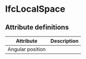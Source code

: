 IfcLocalSpace
=============
Attribute definitions
---------------------
| Attribute        | Description   |
|------------------|---------------|
| Angular position |               |

